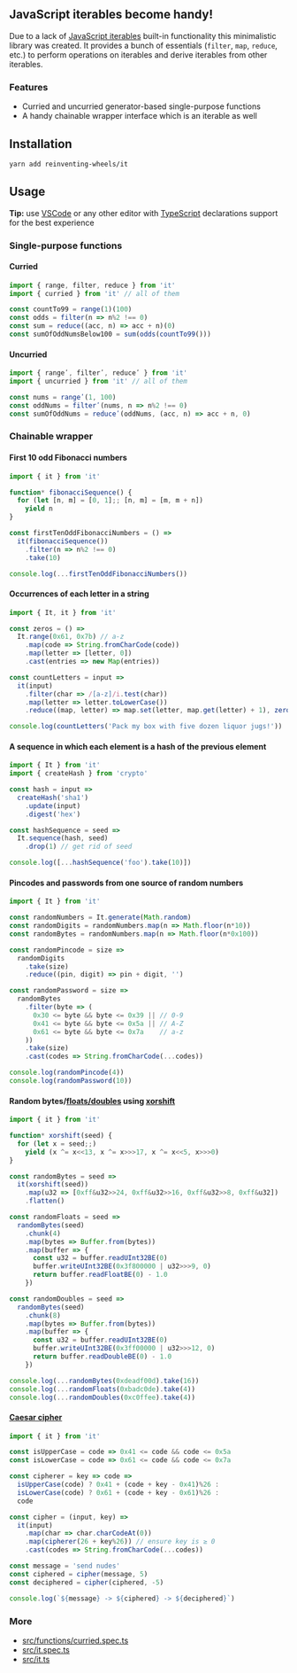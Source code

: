 ## JavaScript iterables become handy!

Due to a lack of [JavaScript iterables][1] built-in functionality this minimalistic library was created.
It provides a bunch of essentials (`filter`, `map`, `reduce`, etc.) to perform operations on iterables
and derive iterables from other iterables.

### Features

- Curried and uncurried generator-based single-purpose functions
- A handy chainable wrapper interface which is an iterable as well

## Installation

```sh
yarn add reinventing-wheels/it
```

## Usage

**Tip:** use [VSCode][2] or any other editor with [TypeScript][3] declarations support for the best experience

### Single-purpose functions

#### Curried

```js
import { range, filter, reduce } from 'it'
import { curried } from 'it' // all of them

const countTo99 = range(1)(100)
const odds = filter(n => n%2 !== 0)
const sum = reduce((acc, n) => acc + n)(0)
const sumOfOddNumsBelow100 = sum(odds(countTo99()))
```

#### Uncurried

```js
import { rangeʹ, filterʹ, reduceʹ } from 'it'
import { uncurried } from 'it' // all of them

const nums = rangeʹ(1, 100)
const oddNums = filterʹ(nums, n => n%2 !== 0)
const sumOfOddNums = reduceʹ(oddNums, (acc, n) => acc + n, 0)
```

### Chainable wrapper

#### First 10 odd Fibonacci numbers

```js
import { it } from 'it'

function* fibonacciSequence() {
  for (let [n, m] = [0, 1];; [n, m] = [m, m + n])
    yield n
}

const firstTenOddFibonacciNumbers = () =>
  it(fibonacciSequence())
    .filter(n => n%2 !== 0)
    .take(10)

console.log(...firstTenOddFibonacciNumbers())
```

#### Occurrences of each letter in a string

```js
import { It, it } from 'it'

const zeros = () =>
  It.range(0x61, 0x7b) // a-z
    .map(code => String.fromCharCode(code))
    .map(letter => [letter, 0])
    .cast(entries => new Map(entries))

const countLetters = input =>
  it(input)
    .filter(char => /[a-z]/i.test(char))
    .map(letter => letter.toLowerCase())
    .reduce((map, letter) => map.set(letter, map.get(letter) + 1), zeros())

console.log(countLetters('Pack my box with five dozen liquor jugs!'))
```

#### A sequence in which each element is a hash of the previous element

```js
import { It } from 'it'
import { createHash } from 'crypto'

const hash = input =>
  createHash('sha1')
    .update(input)
    .digest('hex')

const hashSequence = seed =>
  It.sequence(hash, seed)
    .drop(1) // get rid of seed

console.log([...hashSequence('foo').take(10)])
```

#### Pincodes and passwords from one source of random numbers

```js
import { It } from 'it'

const randomNumbers = It.generate(Math.random)
const randomDigits = randomNumbers.map(n => Math.floor(n*10))
const randomBytes = randomNumbers.map(n => Math.floor(n*0x100))

const randomPincode = size =>
  randomDigits
    .take(size)
    .reduce((pin, digit) => pin + digit, '')

const randomPassword = size =>
  randomBytes
    .filter(byte => (
      0x30 <= byte && byte <= 0x39 || // 0-9
      0x41 <= byte && byte <= 0x5a || // A-Z
      0x61 <= byte && byte <= 0x7a    // a-z
    ))
    .take(size)
    .cast(codes => String.fromCharCode(...codes))

console.log(randomPincode(4))
console.log(randomPassword(10))
```

#### Random bytes/[floats/doubles][4] using [xorshift][5]

```js
import { it } from 'it'

function* xorshift(seed) {
  for (let x = seed;;)
    yield (x ^= x<<13, x ^= x>>>17, x ^= x<<5, x>>>0)
}

const randomBytes = seed =>
  it(xorshift(seed))
    .map(u32 => [0xff&u32>>24, 0xff&u32>>16, 0xff&u32>>8, 0xff&u32])
    .flatten()

const randomFloats = seed =>
  randomBytes(seed)
    .chunk(4)
    .map(bytes => Buffer.from(bytes))
    .map(buffer => {
      const u32 = buffer.readUInt32BE(0)
      buffer.writeUInt32BE(0x3f800000 | u32>>>9, 0)
      return buffer.readFloatBE(0) - 1.0
    })

const randomDoubles = seed =>
  randomBytes(seed)
    .chunk(8)
    .map(bytes => Buffer.from(bytes))
    .map(buffer => {
      const u32 = buffer.readUInt32BE(0)
      buffer.writeUInt32BE(0x3ff00000 | u32>>>12, 0)
      return buffer.readDoubleBE(0) - 1.0
    })

console.log(...randomBytes(0xdeadf00d).take(16))
console.log(...randomFloats(0xbadc0de).take(4))
console.log(...randomDoubles(0xc0ffee).take(4))
```

#### [Caesar cipher][6]

```js
import { it } from 'it'

const isUpperCase = code => 0x41 <= code && code <= 0x5a
const isLowerCase = code => 0x61 <= code && code <= 0x7a

const cipherer = key => code =>
  isUpperCase(code) ? 0x41 + (code + key - 0x41)%26 :
  isLowerCase(code) ? 0x61 + (code + key - 0x61)%26 :
  code

const cipher = (input, key) =>
  it(input)
    .map(char => char.charCodeAt(0))
    .map(cipherer(26 + key%26)) // ensure key is ≥ 0
    .cast(codes => String.fromCharCode(...codes))

const message = 'send nudes'
const ciphered = cipher(message, 5)
const deciphered = cipher(ciphered, -5)

console.log(`${message} -> ${ciphered} -> ${deciphered}`)
```

### More

- [src/functions/curried.spec.ts](src/functions/curried.spec.ts)
- [src/it.spec.ts](src/it.spec.ts)
- [src/it.ts](src/it.ts)

[1]: https://developer.mozilla.org/en-US/docs/Web/JavaScript/Reference/Iteration_protocols
[2]: https://code.visualstudio.com/
[3]: https://www.typescriptlang.org/
[4]: http://experilous.com/1/blog/post/perfect-fast-random-floating-point-numbers#half-open-range
[5]: https://en.wikipedia.org/wiki/Xorshift
[6]: https://en.wikipedia.org/wiki/Caesar_cipher

